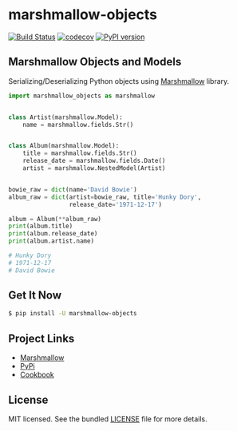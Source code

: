 # marshmallow-objects

[![Build Status](https://travis-ci.org/SVilgelm/marshmallow-objects.svg?branch=master)](https://travis-ci.org/SVilgelm/marshmallow-objects)
[![codecov](https://codecov.io/gh/SVilgelm/marshmallow-objects/branch/master/graph/badge.svg)](https://codecov.io/gh/SVilgelm/marshmallow-objects)
[![PyPI version](https://badge.fury.io/py/marshmallow-objects.svg)](https://badge.fury.io/py/marshmallow-objects)

## Marshmallow Objects and Models

Serializing/Deserializing Python objects using [Marshmallow](https://github.com/marshmallow-code/marshmallow) library.

```python
import marshmallow_objects as marshmallow


class Artist(marshmallow.Model):
    name = marshmallow.fields.Str()


class Album(marshmallow.Model):
    title = marshmallow.fields.Str()
    release_date = marshmallow.fields.Date()
    artist = marshmallow.NestedModel(Artist)


bowie_raw = dict(name='David Bowie')
album_raw = dict(artist=bowie_raw, title='Hunky Dory',
                 release_date='1971-12-17')

album = Album(**album_raw)
print(album.title)
print(album.release_date)
print(album.artist.name)

# Hunky Dory
# 1971-12-17
# David Bowie
```

## Get It Now

```bash
$ pip install -U marshmallow-objects
```

## Project Links

* [Marshmallow](https://github.com/marshmallow-code/marshmallow)
* [PyPi](https://pypi.python.org/pypi/marshmallow-objects)
* [Cookbook](https://github.com/SVilgelm/marshmallow-objects/wiki)

## License

MIT licensed. See the bundled [LICENSE](LICENSE) file for more details.
